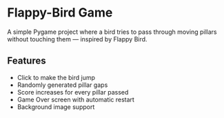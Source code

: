 # Flappy-Bird Game

A simple Pygame project where a bird tries to pass through moving pillars without touching them — inspired by Flappy Bird.

## Features

- Click to make the bird jump
- Randomly generated pillar gaps
- Score increases for every pillar passed
- Game Over screen with automatic restart
- Background image support
